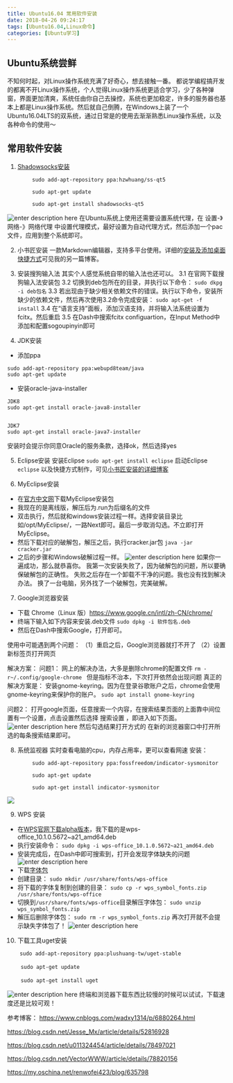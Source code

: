 ```yaml
---
title: Ubuntu16.04 常用软件安装
date: 2018-04-26 09:24:17
tags: [Ubuntu16.04,Linux命令]
categories: [Ubuntu学习]
---
```


## Ubuntu系统尝鲜
不知何时起，对Linux操作系统充满了好奇心，想去接触一番。	都说学编程搞开发的都离不开Linux操作系统，个人觉得Linux操作系统更适合学习，少了各种弹窗，界面更加清爽，系统任由你自己去操控，系统也更加稳定，许多的服务器也基本上都是Linux操作系统。然后就自己倒腾，在Windows上装了一个Ubuntu16.04LTS的双系统，通过日常是的使用去渐渐熟悉Linux操作系统，以及各种命令的使用～<!--more-->

## 常用软件安装

 1. [Shadowsocks安装](https://github.com/shadowsocks)

``` stylus
		sudo add-apt-repository ppa:hzwhuang/ss-qt5 

        sudo apt-get update

        sudo apt-get install shadowsocks-qt5
```

![enter description here](http://hexoblog-1253306922.cosgz.myqcloud.com/photo2018/ubuntu%E8%BD%AF%E4%BB%B6/shadowsocks.png)
在Ubuntu系统上使用还需要设置系统代理，在 设置-》网络-》网络代理 中设置代理模式，最好设置为自动代理方式，然后添加一个pac文件，应用到整个系统即可。

2. 小书匠安装
一款Markdown编辑器，支持多平台使用。详细的[安装及添加桌面快捷方式](http://www.mindyu.com/2018/04/28/Ubuntu%E5%AE%89%E8%A3%85%E5%B0%8F%E4%B9%A6%E5%8C%A0%E5%B9%B6%E5%88%9B%E5%BB%BA%E6%A1%8C%E9%9D%A2%E5%BF%AB%E6%8D%B7%E6%96%B9%E5%BC%8F/)可见我的另一篇博客。

3. 安装搜狗输入法
其实个人感觉系统自带的输入法也还可以。
	3.1 在官网下载搜狗输入法安装包
	3.2 切换到deb包所在的目录，并执行以下命令： 
`sudo dkpg -i deb包名`
	3.3 若出现由于缺少相关依赖文件的错误。执行以下命令，安装所缺少的依赖文件，然后再次使用3.2命令完成安装： 
`sudo apt-get -f install`
	3.4 在“语言支持”面板，添加汉语支持，并将输入法系统设置为fcitx。然后重启
	3.5 在Dash中搜索fcitx configuartion，在Input Method中添加和配置sogoupinyin即可

4. JDK安装
 - 添加ppa
``` stylus
sudo add-apt-repository ppa:webupd8team/java
sudo apt-get update
```
 - 安装oracle-java-installer
 

``` stylus
JDK8
sudo apt-get install oracle-java8-installer


JDK7
sudo apt-get install oracle-java7-installer
```
安装时会提示你同意Oracle的服务条款，选择ok，然后选择yes


5. Eclipse安装
安装Eclipse 
`sudo apt-get install eclipse`
启动Eclipse 
`eclipse`
以及快捷方式制作，可见[小书匠安装的详细博客](http://www.mindyu.com/2018/04/28/Ubuntu%E5%AE%89%E8%A3%85%E5%B0%8F%E4%B9%A6%E5%8C%A0%E5%B9%B6%E5%88%9B%E5%BB%BA%E6%A1%8C%E9%9D%A2%E5%BF%AB%E6%8D%B7%E6%96%B9%E5%BC%8F/)

6. MyEclipse安装
- 在[官方中文网](http://www.myeclipsecn.com/download/)下载MyEclipse安装包
- 我现在的是离线版，解压后为.run为后缀名的文件
- 双击执行，然后就和windows安装过程一样。选择安装目录比如/opt/MyEclipse/，一路Next即可。最后一步取消勾选。不立即打开MyEclipse。
- 然后下载对应的破解包，解压之后，执行cracker.jar包
`java -jar cracker.jar`
- 之后的步骤和Windows破解过程一样。
![enter description here](http://hexoblog-1253306922.cosgz.myqcloud.com/photo2018/ubuntu%E8%BD%AF%E4%BB%B6/myeclipse.png)
如果你一遍成功，那么就恭喜你。 我第一次安装失败了，因为破解包的问题，所以要确保破解包的正确性。 失败之后存在一个卸载不干净的问题。我也没有找到解决办法。 换了一台电脑，另外找了一个破解包，完美破解。

7. Google浏览器安装
- 下载 Chrome（Linux 版）https://www.google.cn/intl/zh-CN/chrome/
- 终端下输入如下内容来安装.deb文件
`sudo dpkg -i 软件包名.deb`
- 然后在Dash中搜索Google，打开即可。

使用中可能遇到两个问题：
 （1）重启之后，Google浏览器就打不开了
 （2）设置新标签页打开网页
 
 解决方案：
 问题1：
 网上的解决办法，大多是删除chrome的配置文件
 `rm -r~/.config/google-chrome `
 但是指标不治本，下次打开依然会出现问题
 真正的解决方案是：
 安装gnome-keyring。因为在登录谷歌账户之后，chrome会使用gnome-keyring来保护你的账户。
 `sudo apt install gnome-keyring`
 
 问题2：
 打开google页面，任意搜索一个内容，在搜索结果页面的上面靠中间位置有一个设置，点击设置然后选择 搜索设置 ，即进入如下页面。
 	![enter description here](http://hexoblog-1253306922.cosgz.myqcloud.com/photo2018/ubuntu%E8%BD%AF%E4%BB%B6/google%E6%89%93%E5%BC%80%E6%96%B9%E5%BC%8F.png)
	然后勾选结果打开方式的 在新的浏览器窗口中打开所选的每条搜索结果即可。

8. 系统监视器
实时查看电脑的cpu，内存占用率，更可以查看网速
安装：
``` stylus
		sudo add-apt-repository ppa:fossfreedom/indicator-sysmonitor 

        sudo apt-get update  

        sudo apt-get install indicator-sysmonitor  
```
![	](http://hexoblog-1253306922.cosgz.myqcloud.com/photo2018/ubuntu%E8%BD%AF%E4%BB%B6/sysmonitor.png)

9. WPS 安装
- 在[WPS官网下载alpha版本](http://community.wps.cn/download/)，我下载的是wps-office_10.1.0.5672~a21_amd64.deb
- 执行安装命令：
`sudo dpkg -i wps-office_10.1.0.5672~a21_amd64.deb `
- 安装完成后，在Dash中即可搜索到，打开会发现字体缺失的问题
![enter description here](http://hexoblog-1253306922.cosgz.myqcloud.com/photo2018/ubuntu%E8%BD%AF%E4%BB%B6/wps_%E7%BC%BA%E5%A4%B1%E5%AD%97%E4%BD%93.png)
- 下载[字体包](http://pan.baidu.com/s/1mh0lcbY)
- 创建目录：
`sudo mkdir /usr/share/fonts/wps-office`
- 将下载的字体复制到创建的目录：
`sudo cp -r wps_symbol_fonts.zip /usr/share/fonts/wps-office`
- 切换到`/usr/share/fonts/wps-office`目录解压字体包：
`sudo unzip wps_symbol_fonts.zip`
- 解压后删除字体包：
`sudo rm -r wps_symbol_fonts.zip`
再次打开就不会提示缺失字体包了！
![enter description here](http://hexoblog-1253306922.cosgz.myqcloud.com/photo2018/ubuntu%E8%BD%AF%E4%BB%B6/wps.png)

10. 下载工具uget安装

``` stylus
	sudo add-apt-repository ppa:plushuang-tw/uget-stable

　　 sudo apt-get update

　　 sudo apt-get install uget
```
![enter description here](http://hexoblog-1253306922.cosgz.myqcloud.com/photo2018/ubuntu%E8%BD%AF%E4%BB%B6/uget.png)
终端和浏览器下载东西比较慢的时候可以试试，下载速度还是比较可观！



参考博客： 
https://www.cnblogs.com/wadxy1314/p/6880264.html

https://blog.csdn.net/Jesse_Mx/article/details/52816928

https://blog.csdn.net/u011324454/article/details/78497021

https://blog.csdn.net/VectorWWW/article/details/78820156

https://my.oschina.net/renwofei423/blog/635798